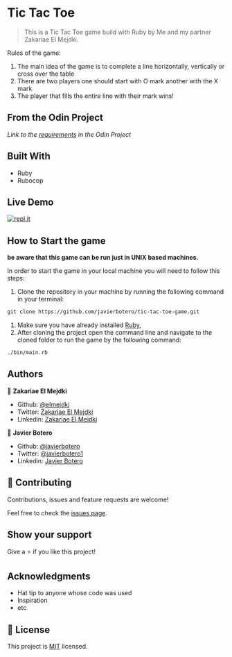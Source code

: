 # Tic Tac Toe

> This is a Tic Tac Toe game build with Ruby by Me and my partner Zakariae El Mejdki.

Rules of the game:

1. The main idea of the game is to complete a line horizontally, vertically or cross over the table
2. There are two players one should start with O mark another with the X mark
3. The player that fills the entire line with their mark wins!

## From the Odin Project

*Link to the [requirements](https://www.theodinproject.com/courses/ruby-programming/lessons/oop) in the Odin Project*

## Built With

- Ruby
- Rubocop


## Live Demo

[![repl.it](https://camo.githubusercontent.com/88adba2fff35b16ceafadcaa07f50d5d1978e663/68747470733a2f2f7265706c2e69742f62616467652f6769746875622f6e726971753332322f7469632d7461632d746f65)](https://livedemo.com)

## How to Start the game

**be aware that this game can be run just in UNIX based machines.** 

In order to start the game in your local machine you will need to follow this steps:

1. Clone the repository in your machine by running the following command in your terminal:

```tex
git clone https://github.com/javierbotero/tic-tac-toe-game.git
```

1. Make sure you have already installed [Ruby](https://www.theodinproject.com/courses/web-development-101/lessons/installing-ruby),
2. After cloning the project open the command line and navigate to the cloned folder to run the game by the following command:

```tex
./bin/main.rb
```

## Authors

👤 **Zakariae El Mejdki**

- Github: [@elmejdki](https://github.com/elmejdki)
- Twitter: [Zakariae El Mejdki](https://twitter.com/0ca7848f87ab470)
- Linkedin: [Zakariae El Mejdki](https://www.linkedin.com/in/zakariae-el-mejdki-644898139/)



👤 **Javier Botero**

- Github: [@javierbotero](/github.com/javierbotero)
- Twitter: [@javierbotero1](https://twitter.com/JavierBotero1)
- Linkedin: [Javier Botero](https://www.linkedin.com/in/javier-botero-044686155/)

## 🤝 Contributing

Contributions, issues and feature requests are welcome!

Feel free to check the [issues page](issues/).

## Show your support

Give a ⭐️ if you like this project!

## Acknowledgments

- Hat tip to anyone whose code was used
- Inspiration
- etc

## 📝 License

This project is [MIT](lic.url) licensed.